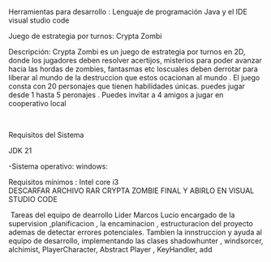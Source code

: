 Herramientas para desarrollo : Lenguaje de programación  Java y el IDE visual studio code

Juego de estrategia por turnos: Crypta Zombi

Descripción: Crypta Zombi es un juego de estrategia por turnos en 2D, donde los jugadores
deben resolver acertijos, misterios para poder avanzar hacia las  hordas de zombies, fantasmas etc loscuales deben derrotar para liberar al mundo de la destruccion  que estos ocacionan al mundo
. El juego consta con 20 personajes que tienen 
habilidades únicas. puedes jugar desde 1 hasta 5 peronajes . Puedes  invitar a 4 amigos a jugar en cooperativo local

 

Requisitos del Sistema

JDK 21

-Sistema operativo: windows:

Requisitos mínimos : Intel core i3  
DESCARFAR ARCHIVO RAR CRYPTA ZOMBIE FINAL  Y ABIRLO EN VISUAL STUDIO CODE

 Tareas del equipo de dearrollo
 Lider Marcos Lucio encargado de la supervision ,planificacion , la encaminacion , estructuracion del proyecto ademas de detectar errores potenciales. Tambien la innstruccion y ayuda al equipo de desarrollo, implementando las clases shadowhunter , windsorcer, alchimist, PlayerCharacter, Abstract Player , KeyHandler, add

